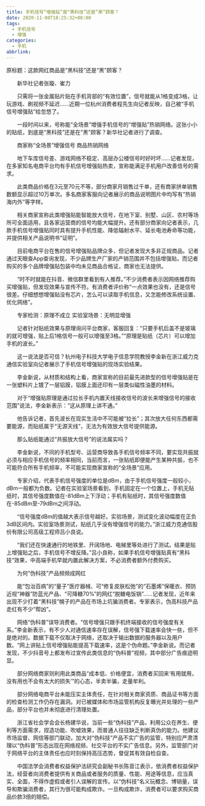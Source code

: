 ```yaml
---
title: 手机信号“增强贴”是“黑科技”还是“黑”顾客？
date: 2020-11-08T18:25:32+08:00
tags:
  - 手机信号
  - 增强
categories:
  - 手机
abbrlink:
---
```


原标题：这款网红商品是“黑科技”还是“黑”顾客？　　

　　新华社记者张璇、崔力　　

　　只需将一张金属贴片贴在手机背部的“有效位置”，信号就能从1格变成3格，让玩游戏、刷视频不延迟……近期一位杭州消费者程先生向记者反映，自己被“手机信号增强贴”给忽悠了。

　　一段时间以来，号称能“全场景”增强手机信号的“增强贴”热销网络。这张小小的贴纸，到底是“黑科技”还是在“黑”顾客？新华社记者进行了调查。

　　商家称“全场景”增强信号 商品热销网络

　　地下车库信号差、游戏网络不稳定、高层办公楼信号时好时坏……记者发现，在多家知名电商平台均有手机信号增强贴热卖，宣称能满足手机用户改善信号的需求。

　　此类商品价格在3元至70元不等，部分商家月销售过千单，还有商家拼单销售数额显示超过10万单次。多名商家客服向记者展示的商品说明图片中均写有“热销海内外”等字样。

　　相关商家宣称此类增强贴能智能放大信号，在地下室、别墅、山区、农村等场所可全面适用，且各家运营商的信号均能大幅提升。还有部分商家向记者表示，几款手机信号增强贴同时具有提升手机性能、降低辐射水平、延长电池寿命等功能，并提供相关产品说明书“证明”。

　　目前电商平台在售的信号增强贴品牌众多，但记者发现大多非正规商品。记者通过天眼查App查询发现，不少品牌生产厂家的产销范围并不包括增强贴，而记者购买的多个品牌增强贴包装中均未见商品合格证，商家也无法提供。

　　“时不时就能在抖音、微信群里看到有人推荐。”不少消费者表示因网络推荐购买增强贴，但发现效果与宣传不符。有消费者评价称“一点效果也没有，还是信号很差。仔细想想增强贴没有芯片，怎么可以读取手机信息，又怎能修改系统设置、优化网络”。

　　专家检测：原理不成立 实验室场景：无明显增强

　　记者针对贴纸效果与原理询问平台商家，客服回复：“只要手机后盖不是玻璃的就可增强，贴上后1格信号一般可以增强至3格。”“原理是贴纸（芯片）可以增加手机的波长。”

　　这一说法是否可信？杭州电子科技大学电子信息学院教授李金新在浙江威力克通信实验室向记者展示了手机信号增强贴的现场实验结果。

　　李金新说，从材质和结构上看，商家宣称的目前最先进款型的信号增强贴是在一张塑料片上镀了一层铝膜，铝膜上面还印有一层类似磁性油墨的材料。

　　对于“增强贴原理是通过拉长手机内置天线接收信号的波长来增强信号的接收范围”说法，李金新表示：“这从原理上讲不通。”

　　他告诉记者，首先波长在现实生活中不可能被“拉长”；其次放大任何东西都需要能源，而贴纸属于“无源天线”，无法为有效放大信号提供能源。

　　那么贴纸能通过“共振放大信号”的说法属实吗？

　　李金新说，不同的手机型号、运营商导致各手机信号频率不同，要实现共振就必须与相应手机信号的频率相同，当前而言，一张贴纸即便能产生某种共振，也不可能符合所有手机频率，不可能实现商家宣称的“全场景”应用。

　　专家介绍，代表手机信号强度的单位是dBm，由于手机信号强度一般较小，dBm一般都为负数。记者在实验室场景看到，手机固定在一个位置上，手机无贴纸时，其信号强度数值在-81dBm上下浮动；手机有贴纸时，其信号强度数值在-85dBm至-79dBm之间浮动。

　　“信号强度dBm的值越大表示信号越好。实验场景，测试变化波动幅度在正负3dB区间内。实验室场景测试，贴纸几乎没有增强信号的能力。”浙江威力克通信股份有限公司高级工程师吕小良说。

　　“我们还在快速通行的地铁里、开阔场地、电梯里等处进行了测试。结果是贴上增强贴之后，手机信号不增反降。”吕小良称，如果手机信号增强贴真有“黑科技”效果，中高端手机早就内置此解决方案，不必消费者额外付费购买。

　　为何“伪科技”产品频频成网红

　　能“包治百病”的“量子”医疗器械、可“修复皮肤松弛”的“石墨烯”保暖衣、预防近视“神器”防蓝光产品、“可降糖70%”的网红“脱糖电饭锅”……记者发现，近年来出现不少打着“黑科技”幌子的产品在市场上坑骗消费者。专家表示，伪高科技产品走红有不少“帮凶”。

　　网络“伪科普”误导消费者。“信号增强只跟手机终端接收的信号强度有关系。”李金新表示，有不少人对通信速率存在误解，信号强下载速率会快一些，但不是绝对的。数据下载不仅取决于网络，还取决于输出数据的服务器以及用户数。“网上讲贴上信号增强贴能提高下载速率，这是个伪命题。”李金新说。而记者发现，不少抖音号上都发布过宣传此类信息的“伪科普”视频，其中部分广告痕迹明显。

　　部分网络商家则利用此类商品“成本低、价格便宜，消费者买回来‘有用就用，没有用也不会有太大的损失’”的心态，半卖半骗，走量牟利。

　　部分网络电商平台未能压实主体责任，在针对相关商家资质、商品证书等方面的检查检测工作仍存在漏洞。对已被媒体和市场监管机构反复曝光并处理的一些产品，部分平台也并未彻底进行清理处置。

　　浙江省社会学会会长杨建华说，当前一些“伪科技”产品，利用公众在养生、便利等方面需求，捏造功能、吹嘘效果，而普通人往往缺乏判断真伪的能力。他建议市场监督、网信等部门联动，加大对“伪科技”产品不实广告的监管，特别应严肃清理以“伪科普”形态出现在网络视频、社交平台的不实广告信息。另外，监管部门对于网络平台的主体责任也应时刻保持高压态势，督促其有效自检自查。

　　中国法学会消费者权益保护法研究会副秘书长陈音江表示，依消费者权益保护法，经营者向消费者提供有关商品或者服务的质量、性能、用途等信息，应当真实、全面，不得作虚假或者引人误解的宣传。以“伪科技”名义玩概念、博销量，误导和欺骗消费者，其行为很可能构成欺诈。一旦构成欺诈，消费者可以要求购买商品价款3倍的赔偿。